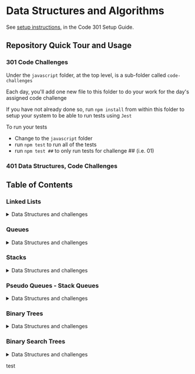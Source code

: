 # Data Structures and Algorithms

See [setup instructions](https://codefellows.github.io/setup-guide/code-301/3-code-challenges), in the Code 301 Setup Guide.

## Repository Quick Tour and Usage

### 301 Code Challenges

Under the `javascript` folder, at the top level, is a sub-folder called `code-challenges`

Each day, you'll add one new file to this folder to do your work for the day's assigned code challenge

If you have not already done so, run `npm install` from within this folder to setup your system to be able to run tests using `Jest`

To run your tests

- Change to the `javascript` folder
- run `npm test` to run all of the tests
- run `npm test ##` to only run tests for challenge ## (i.e. 01)

### 401 Data Structures, Code Challenges

## Table of Contents

### Linked Lists
<details closed><summary>Data Structures and challenges</summary>
    <br>
    - <a href="python/code_challenges/list-reverse/README.md">List reverse</a>
    <br>
    <br>
    - <a href="python/code_challenges/list-insert-shift/README.md">List insert shift</a>
    <br>
    <br>
    - <a href="python/code_challenges/list-binary-search/README.md">List binary search</a>
    <br>
    <br>
    - <a href="python/linked_list/README.md">Linked lists</a>
    <br>
    <br>
    - <a href="python/linked_list/linked_list_insertions/README.md">Linked list Insertions</a>
    <br>
   <br>
    - <a href="python/linked_list/linked_list_kth/README.md">Linked list Kth</a>
    <br>
    <br>
    - <a href="python/linked_list/linked_list_zip/README.md">Linked list Zip</a>
    <br>
</details>

### Queues

<details closed><summary>Data Structures and challenges</summary>
    <br>
    - <a href="python/data_structures/queue/README.md">Queue: Basics</a>
    <br>
</details>

### Stacks

<details closed><summary>Data Structures and challenges</summary>
    <br>
    - <a href="python/data_structures/stack/README.md">Stacks: Basics</a>
    <br>
</details>

### Pseudo Queues - Stack Queues

<details closed><summary>Data Structures and challenges</summary>
    <br>
    - <a href="python/code_challenges/stack-queue-pseudo/README.md">PseudoQueues: Basics</a>
    <br>
    <br>
    - <a href="python/code_challenges/stack-queue-animal-shelter/README.md">Animal Shelter</a>
    <br>
    <br>
    - <a href="python/code_challenges/stack-queue-brackets/README.md">Brackets</a>
    <br>
</details>

### Binary Trees

<details closed><summary>Data Structures and challenges</summary>
    <br>
    - <a href="python/data_structures/binary_tree/README.md">Binary Trees: Basics</a>
    <br>
    <br>
    - <a href="python/code_challenges/tree_breadth_first/README.md">Binary Trees: Breadth First</a>
    <br>
</details>


### Binary Search Trees

<details closed><summary>Data Structures and challenges</summary>
    <br>
    - <a href="python/data_structures/binary_search_tree/README.md">Binary Search Trees: Basics</a>
    <br>

</details>


test
